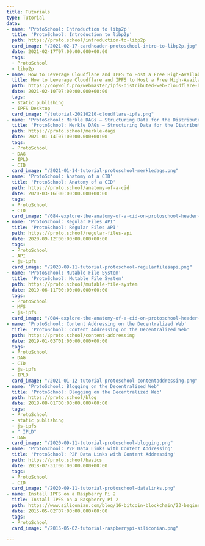 ```yaml
---
title: Tutorials
type: Tutorial
data:
- name: 'ProtoSchool: Introduction to libp2p'
  title: 'ProtoSchool: Introduction to libp2p'
  path: https://proto.school/introduction-to-libp2p
  card_image: "/2021-02-17-cardheader-protoschool-intro-to-libp2p.jpg"
  date: 2021-02-17T07:00:00.000+00:00
  tags:
  - ProtoSchool
  - libp2p
- name: How to Leverage Cloudflare and IPFS to Host a Free High-Availability Site
  title: How to Leverage Cloudflare and IPFS to Host a Free High-Availability Site
  path: https://coywolf.pro/webmaster/ipfs-distributed-web-cloudflare-host-site/
  date: 2021-02-10T07:00:00.000+00:00
  tags:
  - static publishing
  - IPFS Desktop
  card_image: "/tutorial-20210210-cloudflare-ipfs.png"
- name: 'ProtoSchool: Merkle DAGs — Structuring Data for the Distributed Web'
  title: 'ProtoSchool: Merkle DAGs — Structuring Data for the Distributed Web'
  path: https://proto.school/merkle-dags
  date: 2021-01-14T07:00:00.000+00:00
  tags:
  - ProtoSchool
  - DAG
  - IPLD
  - CID
  card_image: "/2021-01-14-tutorial-protoschool-merkledags.png"
- name: 'ProtoSchool: Anatomy of a CID'
  title: 'ProtoSchool: Anatomy of a CID'
  path: https://proto.school/anatomy-of-a-cid
  date: 2020-03-16T00:00:00.000+00:00
  tags:
  - ProtoSchool
  - CID
  card_image: "/084-explore-the-anatomy-of-a-cid-on-protoschool-header-image.png"
- name: 'ProtoSchool: Regular Files API'
  title: 'ProtoSchool: Regular Files API'
  path: https://proto.school/regular-files-api
  date: 2020-09-12T00:00:00.000+00:00
  tags:
  - ProtoSchool
  - API
  - js-ipfs
  card_image: "/2020-09-11-tutorial-protoschool-regularfilesapi.png"
- name: 'ProtoSchool: Mutable File System'
  title: 'ProtoSchool: Mutable File System'
  path: https://proto.school/mutable-file-system
  date: 2019-06-11T00:00:00.000+00:00
  tags:
  - ProtoSchool
  - MFS
  - js-ipfs
  card_image: "/084-explore-the-anatomy-of-a-cid-on-protoschool-header-image.png"
- name: 'ProtoSchool: Content Addressing on the Decentralized Web'
  title: 'ProtoSchool: Content Addressing on the Decentralized Web'
  path: https://proto.school/content-addressing
  date: 2019-01-03T01:00:00.000+00:00
  tags:
  - ProtoSchool
  - DAG
  - CID
  - js-ipfs
  - IPLD
  card_image: "/2021-01-12-tutorial-protoschool-contentaddressing.png"
- name: 'ProtoSchool: Blogging on the Decentralized Web'
  title: 'ProtoSchool: Blogging on the Decentralized Web'
  path: https://proto.school/blog
  date: 2018-08-01T00:00:00.000+00:00
  tags:
  - ProtoSchool
  - static publishing
  - js-ipfs
  - " IPLD"
  - DAG
  card_image: "/2020-09-11-tutorial-protoschool-blogging.png"
- name: 'ProtoSchool: P2P Data Links with Content Addressing'
  title: 'ProtoSchool: P2P Data Links with Content Addressing'
  path: https://proto.school/basics
  date: 2018-07-31T06:00:00.000+00:00
  tags:
  - ProtoSchool
  - CID
  card_image: "/2020-09-11-tutorial-protoschool-datalinks.png"
- name: Install IPFS on a Raspberry Pi 2
  title: Install IPFS on a Raspberry Pi 2
  path: https://www.siliconian.com/blog/16-bitcoin-blockchain/23-beginner-s-guide-to-installing-ipfs-on-a-raspberry-pi-2
  date: 2015-05-02T07:00:00.000+00:00
  tags:
  - ProtoSchool
  card_image: "/2015-05-02-tutorial-raspberrypi-siliconian.png"

---
```

